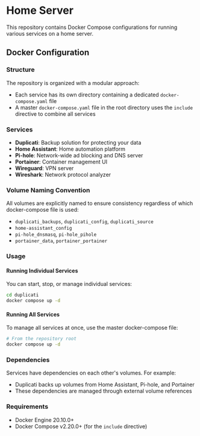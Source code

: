 # Home Server

This repository contains Docker Compose configurations for running various services on a home server.

## Docker Configuration

### Structure

The repository is organized with a modular approach:

- Each service has its own directory containing a dedicated `docker-compose.yaml` file
- A master `docker-compose.yaml` file in the root directory uses the `include` directive to
  combine all services

### Services

- **Duplicati**: Backup solution for protecting your data
- **Home Assistant**: Home automation platform
- **Pi-hole**: Network-wide ad blocking and DNS server
- **Portainer**: Container management UI
- **Wireguard**: VPN server
- **Wireshark**: Network protocol analyzer

### Volume Naming Convention

All volumes are explicitly named to ensure consistency regardless of which docker-compose file is used:

- `duplicati_backups`, `duplicati_config`, `duplicati_source`
- `home-assistant_config`
- `pi-hole_dnsmasq`, `pi-hole_pihole`
- `portainer_data`, `portainer_portainer`

### Usage

#### Running Individual Services

You can start, stop, or manage individual services:

```bash
cd duplicati
docker compose up -d
```

#### Running All Services

To manage all services at once, use the master docker-compose file:

```bash
# From the repository root
docker compose up -d
```

### Dependencies

Services have dependencies on each other's volumes. For example:

- Duplicati backs up volumes from Home Assistant, Pi-hole, and Portainer
- These dependencies are managed through external volume references

### Requirements

- Docker Engine 20.10.0+
- Docker Compose v2.20.0+ (for the `include` directive)
